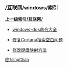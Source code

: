 ### /互联网/windows/索引


**[上一级索引/互联网/](/互联网/)**

- [windows-dos命令大全](/互联网/windows/windows-dos命令大全)

- [修复Cortana搜索空白问题](/互联网/windows/修复Cortana搜索空白问题)

- [修改键盘映射方法](/互联网/windows/修改键盘映射方法)


<font size=2 color='grey'> [@TsingChan](https://github.com/tsingchan) </font>

